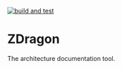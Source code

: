 [![build and test](https://github.com/Baudin999/ZDragon/actions/workflows/build-and-test.yml/badge.svg)](https://github.com/Baudin999/ZDragon/actions/workflows/build-and-test.yml)

# ZDragon

The architecture documentation tool.
